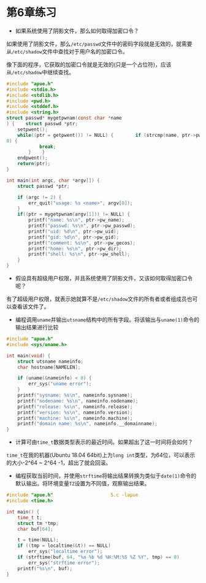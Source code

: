 # 第6章练习

* 如果系统使用了阴影文件，那么如何取得加密口令？

如果使用了阴影文件，那么`/etc/passwd`文件中的密码字段就是无效的，就需要从`/etc/shadow`文件中查找对于用户名的加密口令。

像下面的程序，它获取的加密口令就是无效的(只是一个占位符)，应该从`/etc/shadow`中继续查找。

``` C
#include "apue.h"
#include <stdio.h>
#include <stdlib.h>
#include <pwd.h>
#include <stddef.h>
#include <string.h>
struct passwd* mygetpwnam(const char *name
) {    struct passwd *ptr;
    setpwent();
    while((ptr = getpwent()) != NULL) {        if (strcmp(name, ptr->pw_name) ==
0) {
            break;
        }    }
    endpwent();
    return(ptr);
}

int main(int argc, char *argv[]) {
    struct passwd *ptr;

    if (argc != 2) {
        err_quit("usage: %s <name>", argv[0]);
    }
    if((ptr = mygetpwnam(argv[1])) != NULL) {
        printf("name: %s\n", ptr->pw_name);
        printf("passwd: %s\n", ptr->pw_passwd);
        printf("uid: %d\n", ptr->pw_uid);
        printf("gid: %d\n", ptr->pw_gid);
        printf("comment: %s\n", ptr->pw_gecos);
        printf("home: %s\n", ptr->pw_dir);
        printf("shell: %s\n", ptr->pw_shell);
    }
}
```

* 假设具有超级用户权限，并且系统使用了阴影文件，又该如何取得加密口令呢？

有了超级用户权限，就表示她就算不是`/etc/shadow`文件的所有者或者组成员也可以查看该文件了。

* 编程调用`uname`并输出`utsname`结构中的所有字段。将该输出与`uname(1)`命令的输出结果进行比较

``` C
#include "apue.h"
#include <sys/uname.h>

int main(void) {
    struct utsname nameinfo;
    char hostname[NAMELEN];

    if (uname(&nameinfo) < 0) {
        err_sys("uname error");
    }
    printf("sysname: %s\n", nameinfo.sysname);
    printf("nodename: %s\n", nameinfo.nodename);
    printf("release: %s\n", nameinfo.release);
    printf("version: %s\n", nameinfo.version);
    printf("machine: %s\n", nameinfo.machine);
    printf("domain name: %s\n", nameinfo.__domainname);
}
```

* 计算可由`time_t`数据类型表示的最近时间。如果超出了这一时间将会如何？

`time_t`在我的机器(Ubuntu 18.04 64bit)上为`long int`类型，为64位，可以表示的大小-2^64 ~ 2^64 -1，超出了就会回滚。

* 编程获取当前时间，并使用`strftime`将输出结果转换为类似于`date(1)`命令的默认输出。将环境变量`TZ`设置为不同值，观察输出结果。

``` C
#include "apue.h"                     5.c -lapue
#include <time.h>

int main() {
    time_t t;
    struct tm *tmp;
    char buf[64];

    t = time(NULL);
    if ((tmp = localtime(&t)) == NULL)
        err_sys("localtime error");
    if (strftime(buf, 64, "%a %b %d %H:%M:%S %Z %Y", tmp) == 0)
        err_sys("strftime error");
    printf("%s\n", buf);
}
```